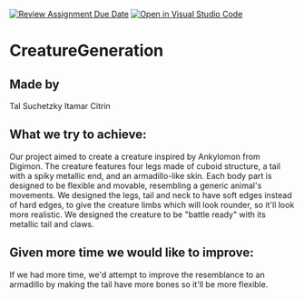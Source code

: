 [![Review Assignment Due Date](https://classroom.github.com/assets/deadline-readme-button-8d59dc4de5201274e310e4c54b9627a8934c3b88527886e3b421487c677d23eb.svg)](https://classroom.github.com/a/0O10SBvA)
[![Open in Visual Studio Code](https://classroom.github.com/assets/open-in-vscode-c66648af7eb3fe8bc4f294546bfd86ef473780cde1dea487d3c4ff354943c9ae.svg)](https://classroom.github.com/online_ide?assignment_repo_id=10517459&assignment_repo_type=AssignmentRepo)
# CreatureGeneration
## Made by
Tal Suchetzky
Itamar Citrin

## What we try to achieve:
Our project aimed to create a creature inspired by Ankylomon from Digimon.
The creature features four legs made of cuboid structure,
a tail with a spiky metallic end, and an armadillo-like skin.
Each body part is designed to be flexible and movable,
resembling a generic animal's movements.
We designed the legs, tail and neck to have soft edges instead of hard edges, 
to give the creature limbs which will look rounder, so it'll look more realistic.
We designed the creature to be "battle ready" with its metallic tail and claws.
## Given more time we would like to improve:
If we had more time, we'd attempt to improve the resemblance to an armadillo by
making the tail have more bones so it'll be more flexible.
